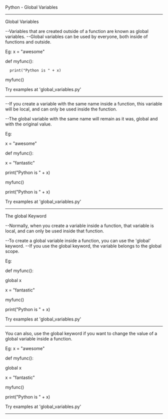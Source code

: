 Python - Global Variables

-------------------------------------------------------------------------------------------------------------------------------------------
Global Variables

--Variables that are created outside of a function  are known as global variables.
--Global variables can be used by everyone, both inside of functions and outside.

Eg:
x = "awesome"

def myfunc():

      print("Python is " + x)


myfunc()


Try examples at 'global_variables.py'

-----------------------------------------------------------------------------------------------------------------

--If you create a variable with the same name inside a function, this variable will be local, and can only be used inside the function.

--The global variable with the same name will remain as it was, global and with the original value.

Eg:

x = "awesome"

def myfunc():

  x = "fantastic"
  
  print("Python is " + x)
  

myfunc()

print("Python is " + x)


Try examples at 'global_variables.py'

---------------------------------------------------------------------------------------------------------------

The global Keyword

--Normally, when you create a variable inside a function, that variable is local, and can only be used inside that function.

--To create a global variable inside a function, you can use the 'global' keyword.
--If you use the global keyword, the variable belongs to the global scope.

Eg:

def myfunc():

  global x
  
  x = "fantastic"
  

myfunc()

print("Python is " + x)


Try examples at 'global_variables.py'

--------------------------------------------------------------------------------------------------------------------------------------------------------------

You can also, use the global keyword if you want to change the value of a global variable inside a function.

Eg:
x = "awesome"

def myfunc():

  global x
  
  x = "fantastic"

myfunc()

print("Python is " + x)

Try examples at 'global_variables.py'

--------------------------------------------------------------------------------------------------------------------------
